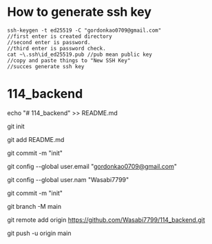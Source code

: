 # How to generate ssh key

    ssh-keygen -t ed25519 -C "gordonkao0709@gmail.com"
    //first enter is created directory
    //second enter is password.
    //third enter is password check.
    cat ~\.ssh\id_ed25519.pub //pub mean public key
    //copy and paste things to "New SSH Key"
    //succes generate ssh key

 
# 114_backend

echo "# 114_backend" >> README.md

git init

git add README.md

git commit -m "init"

git config --global user.email "gordonkao0709@gmail.com"

git config --global user.nam "Wasabi7799"

git commit -m "init"

git branch -M main

git remote add origin https://github.com/Wasabi7799/114_backend.git

git push -u origin main




